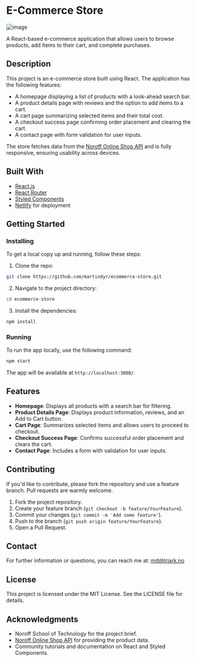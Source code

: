 # E-Commerce Store

![image](https://user-images.githubusercontent.com/52622303/164316813-4b12d99f-aeb7-4069-85cf-e72b3a50ac99.png)

A React-based e-commerce application that allows users to browse products, add items to their cart, and complete purchases.

## Description

This project is an e-commerce store built using React. The application has the following features:

- A homepage displaying a list of products with a look-ahead search bar.
- A product details page with reviews and the option to add items to a cart.
- A cart page summarizing selected items and their total cost.
- A checkout success page confirming order placement and clearing the cart.
- A contact page with form validation for user inputs.

The store fetches data from the [Noroff Online Shop API](https://v2.api.noroff.dev/online-shop) and is fully responsive, ensuring usability across devices.

## Built With

- [React.js](https://reactjs.org/)
- [React Router](https://reactrouter.com/)
- [Styled Components](https://styled-components.com/)
- [Netlify](https://www.netlify.com/) for deployment

## Getting Started

### Installing

To get a local copy up and running, follow these steps:

1. Clone the repo:

```bash
git clone https://github.com/martindyr/ecommerce-store.git
```

2. Navigate to the project directory:

```bash
cd ecommerce-store
```

3. Install the dependencies:

```bash
npm install
```

### Running

To run the app locally, use the following command:

```bash
npm start
```

The app will be available at `http://localhost:3000/`.

## Features

- **Homepage**: Displays all products with a search bar for filtering.
- **Product Details Page**: Displays product information, reviews, and an Add to Cart button.
- **Cart Page**: Summarizes selected items and allows users to proceed to checkout.
- **Checkout Success Page**: Confirms successful order placement and clears the cart.
- **Contact Page**: Includes a form with validation for user inputs.

## Contributing

If you'd like to contribute, please fork the repository and use a feature branch. Pull requests are warmly welcome.

1. Fork the project repository.
2. Create your feature branch (`git checkout -b feature/YourFeature`).
3. Commit your changes (`git commit -m 'Add some feature'`).
4. Push to the branch (`git push origin feature/YourFeature`).
5. Open a Pull Request.

## Contact

For further information or questions, you can reach me at:
md@triark.no

## License

This project is licensed under the MIT License. See the LICENSE file for details.

## Acknowledgments

- Noroff School of Technology for the project brief.
- [Noroff Online Shop API](https://v2.api.noroff.dev/online-shop) for providing the product data.
- Community tutorials and documentation on React and Styled Components.
